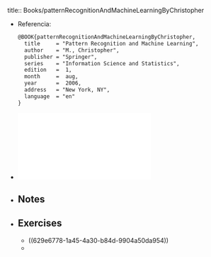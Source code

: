 title:: Books/patternRecognitionAndMachineLearningByChristopher

- Referencia: 
  ```LaTex
  @BOOK{patternRecognitionAndMachineLearningByChristopher,
    title     = "Pattern Recognition and Machine Learning",
    author    = "M., Christopher",
    publisher = "Springer",
    series    = "Information Science and Statistics",
    edition   =  1,
    month     =  aug,
    year      =  2006,
    address   = "New York, NY",
    language  = "en"
  }
  ```
- ![christopher_pattern_recognition_and_machine_learning.pdf](../assets/christopher_pattern_recognition_and_machine_learning_1654541122068_0.pdf)
- ## Notes
- ## Exercises
	- ((629e6778-1a45-4a30-b84d-9904a50da954))
	-